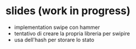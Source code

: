 # slides (work in progress)


- implementation swipe con hammer
- tentativo di creare la propria libreria per swipire
- usa dell'hash per storare lo stato
